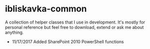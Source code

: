 # ibliskavka-common
A collection of helper classes that I use in development. It's mostly for personal reference but feel free to download, extend or ask me about anything.

 - 11/17/2017 Added SharePoint 2010 PowerShell functions